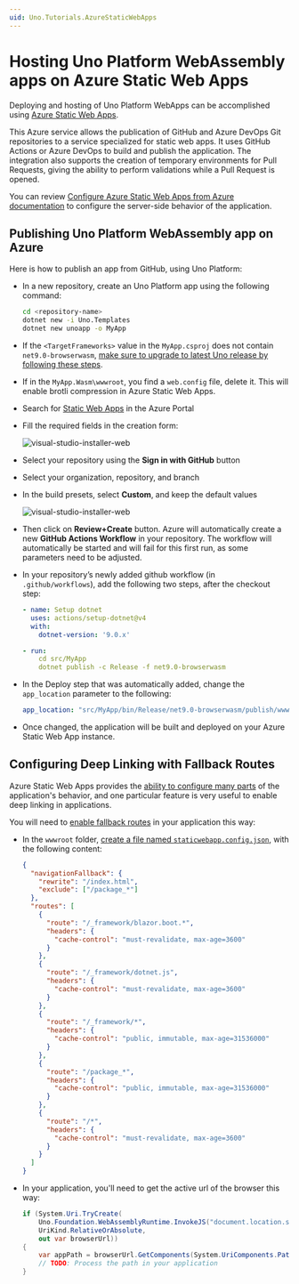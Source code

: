 ```yaml
---
uid: Uno.Tutorials.AzureStaticWebApps
---
```


# Hosting Uno Platform WebAssembly apps on Azure Static Web Apps

Deploying and hosting of Uno Platform WebApps can be accomplished using [Azure Static Web Apps](https://learn.microsoft.com/azure/static-web-apps/overview).

This Azure service allows the publication of GitHub and Azure DevOps Git repositories to a service specialized for static web apps. It uses GitHub Actions or Azure DevOps to build and publish the application. The integration also supports the creation of temporary environments for Pull Requests, giving the ability to perform validations while a Pull Request is opened.

You can review [Configure Azure Static Web Apps from Azure documentation](https://learn.microsoft.com/azure/static-web-apps/configuration) to configure the server-side behavior of the application.

## Publishing Uno Platform WebAssembly app on Azure

Here is how to publish an app from GitHub, using Uno Platform:

- In a new repository, create an Uno Platform app using the following command:

    ```bash
    cd <repository-name>
    dotnet new -i Uno.Templates
    dotnet new unoapp -o MyApp
    ```

- If the `<TargetFrameworks>` value in the `MyApp.csproj` does not contain `net9.0-browserwasm`, [make sure to upgrade to latest Uno release by following these steps](xref:Uno.Development.MigratingFromPreviousReleases).

- If in the `MyApp.Wasm\wwwroot`, you find a `web.config` file, delete it. This will enable brotli compression in Azure Static Web Apps.
- Search for [Static Web Apps](https://portal.azure.com/#create/Microsoft.StaticApp) in the Azure Portal
- Fill the required fields in the creation form:

    ![visual-studio-installer-web](../Assets/aswa-create.png)

- Select your repository using the **Sign in with GitHub** button
- Select your organization, repository, and branch
- In the build presets, select **Custom**, and keep the default values

    ![visual-studio-installer-web](../Assets/aswa-settings.png)

- Then click on **Review+Create** button. Azure will automatically create a new **GitHub Actions Workflow** in your repository. The workflow will automatically be started and will fail for this first run, as some parameters need to be adjusted.
- In your repository’s newly added github workflow (in `.github/workflows`), add the following two steps, after the checkout step:

    ```yaml
    - name: Setup dotnet
      uses: actions/setup-dotnet@v4
      with:
        dotnet-version: '9.0.x'

    - run: 
        cd src/MyApp
        dotnet publish -c Release -f net9.0-browserwasm
    ```

- In the Deploy step that was automatically added, change the `app_location` parameter to the following:

    ```yaml
    app_location: "src/MyApp/bin/Release/net9.0-browserwasm/publish/wwwroot"
    ```

- Once changed, the application will be built and deployed on your Azure Static Web App instance.

## Configuring Deep Linking with Fallback Routes

Azure Static Web Apps provides the [ability to configure many parts](https://learn.microsoft.com/azure/static-web-apps/configuration) of the application's behavior, and one particular feature is very useful to enable deep linking in applications.

You will need to [enable fallback routes](https://learn.microsoft.com/azure/static-web-apps/configuration#fallback-routes) in your application this way:

- In the `wwwroot` folder, [create a file named `staticwebapp.config.json`](https://learn.microsoft.com/azure/static-web-apps/configuration#file-location), with the following content:

  ```json
  {
    "navigationFallback": {
      "rewrite": "/index.html",
      "exclude": ["/package_*"]
    },
    "routes": [
      {
        "route": "/_framework/blazor.boot.*",
        "headers": {
          "cache-control": "must-revalidate, max-age=3600"
        }
      },
      {
        "route": "/_framework/dotnet.js",
        "headers": {
          "cache-control": "must-revalidate, max-age=3600"
        }
      },
      {
        "route": "/_framework/*",
        "headers": {
          "cache-control": "public, immutable, max-age=31536000"
        }
      },
      {
        "route": "/package_*",
        "headers": {
          "cache-control": "public, immutable, max-age=31536000"
        }
      },
      {
        "route": "/*",
        "headers": {
          "cache-control": "must-revalidate, max-age=3600"
        }
      }
    ]
  }
  ```

- In your application, you'll need to get the active url of the browser this way:

  ```csharp
  if (System.Uri.TryCreate(
      Uno.Foundation.WebAssemblyRuntime.InvokeJS("document.location.search"),
      UriKind.RelativeOrAbsolute,
      out var browserUrl))
  {
      var appPath = browserUrl.GetComponents(System.UriComponents.Path, UriFormat.Unescaped);
      // TODO: Process the path in your application
  }
  ```
